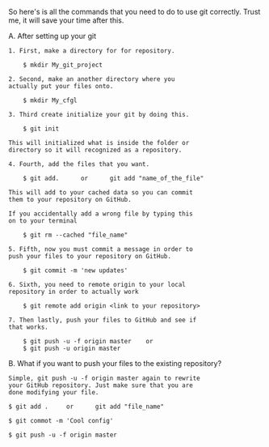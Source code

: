 So here's is all the commands that you need to do to
use git correctly. Trust me, it will save your time
after this.

A.  After setting up your git 

    1. First, make a directory for for repository.
        
        $ mkdir My_git_project

    2. Second, make an another directory where you
    actually put your files onto.

        $ mkdir My_cfgl

    3. Third create initialize your git by doing this.

        $ git init

    This will initialized what is inside the folder or
    directory so it will recognized as a repository.

    4. Fourth, add the files that you want.

        $ git add.      or      git add "name_of_the_file"

    This will add to your cached data so you can commit
    them to your repository on GitHub.

    If you accidentally add a wrong file by typing this
    on to your terminal

        $ git rm --cached "file_name"
    
    5. Fifth, now you must commit a message in order to
    push your files to your repository on GitHub.

        $ git commit -m 'new updates'

    6. Sixth, you need to remote origin to your local
    repository in order to actually work

        $ git remote add origin <link to your repository>

    7. Then lastly, push your files to GitHub and see if
    that works.

        $ git push -u -f origin master    or
        $ git push -u origin master



B.  What if you want to push your files to the existing
    repository?

    Simple, git push -u -f origin master again to rewrite
    your GitHub repository. Just make sure that you are
    done modifying your file.

    $ git add .     or      git add "file_name"

    $ git commot -m 'Cool config'

    $ git push -u -f origin master
